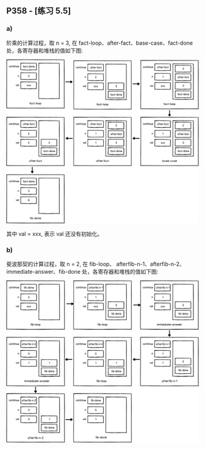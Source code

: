 ## P358 - [练习 5.5]

### a)

阶乘的计算过程，取 n = 3, 在 fact-loop、after-fact、base-case、fact-done 处，各寄存器和堆栈的值如下图:

<img src="./exercise_5_5_a.png"/>

其中 val = xxx, 表示 val 还没有初始化。

### b)

斐波那契的计算过程，取 n = 2, 在 fib-loop、 afterfib-n-1、afterfib-n-2、immediate-answer、fib-done 处，各寄存器和堆栈的值如下图:

<img src="./exercise_5_5_b.png"/>

